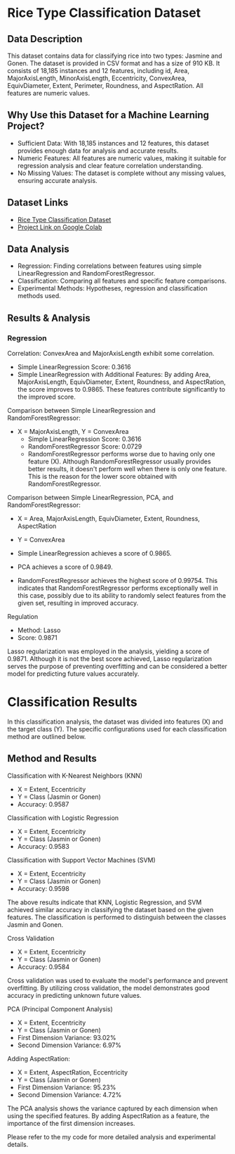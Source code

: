 # Rice Type Classification Dataset

## Data Description
This dataset contains data for classifying rice into two types: Jasmine and Gonen. The dataset is provided in CSV format and has a size of 910 KB. It consists of 18,185 instances and 12 features, including id, Area, MajorAxisLength, MinorAxisLength, Eccentricity, ConvexArea, EquivDiameter, Extent, Perimeter, Roundness, and AspectRation. All features are numeric values.

## Why Use this Dataset for a Machine Learning Project?
- Sufficient Data: With 18,185 instances and 12 features, this dataset provides enough data for analysis and accurate results.
- Numeric Features: All features are numeric values, making it suitable for regression analysis and clear feature correlation understanding.
- No Missing Values: The dataset is complete without any missing values, ensuring accurate analysis.

## Dataset Links
- [Rice Type Classification Dataset](https://www.kaggle.com/datasets/mssmartypants/rice-type-classification)
- [Project Link on Google Colab](https://colab.research.google.com/drive/1t1q-UI9Fb5RSwmEq7xm4K02K_7UKTUh#scrollTo=CvOAAmNm4elI)

## Data Analysis
- Regression: Finding correlations between features using simple LinearRegression and RandomForestRegressor.
- Classification: Comparing all features and specific feature comparisons.
- Experimental Methods: Hypotheses, regression and classification methods used.

## Results & Analysis

### Regression
Correlation: ConvexArea and MajorAxisLength exhibit some correlation.
- Simple LinearRegression Score: 0.3616
- Simple LinearRegression with Additional Features: By adding Area, MajorAxisLength, EquivDiameter, Extent, Roundness, and AspectRation, the score improves to 0.9865. These features contribute significantly to the improved score.

Comparison between Simple LinearRegression and RandomForestRegressor:
- X = MajorAxisLength, Y = ConvexArea
  - Simple LinearRegression Score: 0.3616
  - RandomForestRegressor Score: 0.0729
  - RandomForestRegressor performs worse due to having only one feature (X). Although RandomForestRegressor usually provides better results, it doesn't perform well when there is only one feature. This is the reason for the lower score obtained with RandomForestRegressor.


Comparison between Simple LinearRegression, PCA, and RandomForestRegressor:
- X = Area, MajorAxisLength, EquivDiameter, Extent, Roundness, AspectRation
- Y = ConvexArea

- Simple LinearRegression achieves a score of 0.9865.
- PCA achieves a score of 0.9849.
- RandomForestRegressor achieves the highest score of 0.99754. This indicates that RandomForestRegressor performs exceptionally well in this case, possibly due to its ability to randomly select features from the given set, resulting in improved accuracy.


Regulation
- Method: Lasso
- Score: 0.9871

Lasso regularization was employed in the analysis, yielding a score of 0.9871. Although it is not the best score achieved, Lasso regularization serves the purpose of preventing overfitting and can be considered a better model for predicting future values accurately.

# Classification Results

In this classification analysis, the dataset was divided into features (X) and the target class (Y). The specific configurations used for each classification method are outlined below.

## Method and Results

Classification with K-Nearest Neighbors (KNN)
- X = Extent, Eccentricity
- Y = Class (Jasmin or Gonen)
- Accuracy: 0.9587

Classification with Logistic Regression
- X = Extent, Eccentricity
- Y = Class (Jasmin or Gonen)
- Accuracy: 0.9583

Classification with Support Vector Machines (SVM)
- X = Extent, Eccentricity
- Y = Class (Jasmin or Gonen)
- Accuracy: 0.9598

The above results indicate that KNN, Logistic Regression, and SVM achieved similar accuracy in classifying the dataset based on the given features. The classification is performed to distinguish between the classes Jasmin and Gonen.

Cross Validation
- X = Extent, Eccentricity
- Y = Class (Jasmin or Gonen)
- Accuracy: 0.9584

Cross validation was used to evaluate the model's performance and prevent overfitting. By utilizing cross validation, the model demonstrates good accuracy in predicting unknown future values.

PCA (Principal Component Analysis)
- X = Extent, Eccentricity
- Y = Class (Jasmin or Gonen)
- First Dimension Variance: 93.02%
- Second Dimension Variance: 6.97%

Adding AspectRation:
- X = Extent, AspectRation, Eccentricity
- Y = Class (Jasmin or Gonen)
- First Dimension Variance: 95.23%
- Second Dimension Variance: 4.72%

The PCA analysis shows the variance captured by each dimension when using the specified features. By adding AspectRation as a feature, the importance of the first dimension increases.

Please refer to the my code for more detailed analysis and experimental details.



